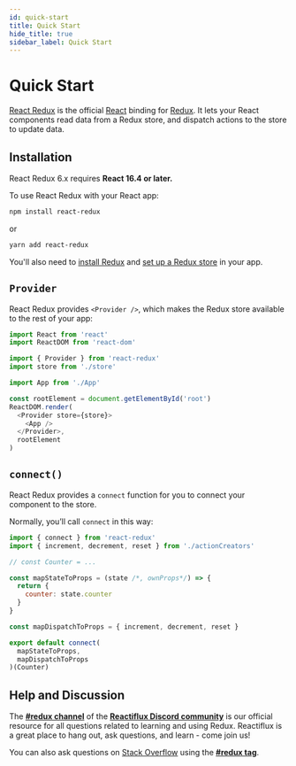 ```yaml
---
id: quick-start
title: Quick Start
hide_title: true
sidebar_label: Quick Start
---
```


# Quick Start

[React Redux](https://github.com/reduxjs/react-redux) is the official [React](https://reactjs.org/) binding for [Redux](https://redux.js.org/). It lets your React components read data from a Redux store, and dispatch actions to the store to update data.

## Installation

React Redux 6.x requires **React 16.4 or later.**

To use React Redux with your React app:

```bash
npm install react-redux
```

or

```bash
yarn add react-redux
```

You'll also need to [install Redux](https://redux-docs.netlify.com/introduction/installation) and [set up a Redux store](https://redux-docs.netlify.com/recipes/configuring-your-store) in your app.

## `Provider`

React Redux provides `<Provider />`, which makes the Redux store available to the rest of your app:

```js
import React from 'react'
import ReactDOM from 'react-dom'

import { Provider } from 'react-redux'
import store from './store'

import App from './App'

const rootElement = document.getElementById('root')
ReactDOM.render(
  <Provider store={store}>
    <App />
  </Provider>,
  rootElement
)
```

## `connect()`

React Redux provides a `connect` function for you to connect your component to the store.

Normally, you’ll call `connect` in this way:

```js
import { connect } from 'react-redux'
import { increment, decrement, reset } from './actionCreators'

// const Counter = ...

const mapStateToProps = (state /*, ownProps*/) => {
  return {
    counter: state.counter
  }
}

const mapDispatchToProps = { increment, decrement, reset }

export default connect(
  mapStateToProps,
  mapDispatchToProps
)(Counter)
```

## Help and Discussion

The **[#redux channel](https://discord.gg/0ZcbPKXt5bZ6au5t)** of the **[Reactiflux Discord community](http://www.reactiflux.com)** is our official resource for all questions related to learning and using Redux. Reactiflux is a great place to hang out, ask questions, and learn - come join us!

You can also ask questions on [Stack Overflow](https://stackoverflow.com) using the **[#redux tag](https://stackoverflow.com/questions/tagged/redux)**.
